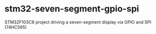# stm32-seven-segment-gpio-spi
STM32F103C8 project driving a seven-segment display via GPIO and SPI (74HC595)
